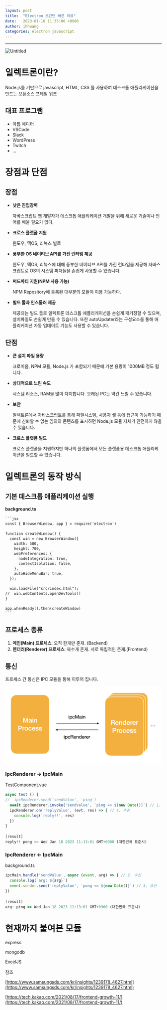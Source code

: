 ```yaml
---
layout: post
title:  "Electron 초간단 빠른 리뷰"
date:   2023-01-18 11:35:00 +0900
author: ihhwang
categories: electron javascript
---
```

<hr/>

![Untitled](https://camo.githubusercontent.com/2ef2a441f9eaa1aca489796981cfa851d9388e08209b08e57526a06b4e604a57/68747470733a2f2f656c656374726f6e6a732e6f72672f696d616765732f656c656374726f6e2d6c6f676f2e737667)
# 일렉트론이란?

Node.js를 기반으로 javascript, HTML, CSS 를 사용하여 데스크톱 애플리케이션을 만드는 오픈소스 프레임 워크

## 대표 프로그램

- 아톰 에디터
- VSCode
- Slack
- WordPress
- Twitch
- ...

# 장점과 단점

## 장점

- **낮은 진입장벽**

  자바스크립트 웹 개발자가 데스크톱 애플리케이션 개발을 위해 새로운 기술이나 언어를 배울 필요가 없다.

- **크로스 플랫폼 지원**

  윈도우, 맥OS, 리눅스 별로

- **풍부한 OS 네이티브 API를 가진 런타임 제공**

  윈도우, 맥OS, 리눅스에 대해 풍부한 네이티브 API를 가진 런타임을 제공해 자바스크립트로 OS의 시스템 피처들을 손쉽게 사용할 수 있습니다.

- **써드파티 지원(NPM 사용 가능)**

  NPM Repository에 등록된 대부분의 모듈이 이용 가능하다.

- **빌드 툴과 인스톨러 제공**

  제공되는 빌드 툴로 일렉트론 데스크톱 애플리케이션을 손쉽게 패키징할 수 있으며, 설치파일도 손쉽게 만들 수 있습니다. 또한 autoUpdater라는 구성요소를 통해 애플리케이션 자동 업데이트 기능도 사용할 수 있습니다.


## 단점

- **큰 설치 파일 용량**

  크로미움, NPM 모듈, Node.js 가 포함되기 때문에 기본 용량이 1000MB 정도 됩니다.

- **상대적으로 느린 속도**

  시스템 리소스, RAM을 많이 차지합니다. 오래된 PC는 약간 느릴 수 있습니다.

- **보안**

  일렉트론에서 자바스크립트를 통해 파일시스템, 사용자 쉘 등에 접근이 가능하기 때문에 신뢰할 수 없는 임의의 콘텐츠를 표시하면 Node.js 모듈 자체가 안전하지 않을 수 있습니다.

- **크로스 플랫폼 빌드**

  크로스 플랫폼을 지원하지만 하나의 플랫폼에서 모든 플랫폼용 데스크톱 애플리케이션을 빌드할 수 없습니다.

# 일렉트론의 동작 방식

  ## 기본 데스크톱 애플리케이션 실행

  **background.ts**

    ```jsx
    const { BrowserWindow, app } = require('electron')
    
    function createWindow() {
      const win = new BrowserWindow({
        width: 500,
        height: 700,
        webPreferences: {
          nodeIntegration: true,
          contextIsolation: false,
        },
        autoHideMenuBar: true,
      });
    
      win.loadFile("src/index.html");
    //  win.webContents.openDevTools()
    }
    
    app.whenReady().then(createWindow)
    ```

  ## 프로세스 종류

1. **메인(Main) 프로세스**: 오직 한개만 존재. (Backend)
2. **렌더러(Renderer) 프로세스**: 복수개 존재. 서로 독립적인 존재.(Frontend)

## 통신

프로세스 간 통신은 IPC 모듈을 통해 이루어 집니다.

![03-18.png](/assets/images/ihhwang/03-18.png)
### IpcRenderer → IpcMain

TestComponent.vue

```jsx
async test () {
//  ipcRenderer.send('sendValue', 'ping')
  await ipcRenderer.invoke('sendValue', `ping => ${new Date()}`) // 1. 송신
  ipcRenderer.on('replyValue', (evt, res) => { // 4. 수신
    console.log('reply!!', res)
  })
}

[result]
reply!! pong <= Wed Jan 18 2023 11:13:01 GMT+0900 (대한민국 표준시)
```

### IpcRenderer ← IpcMain

background.ts

```jsx
ipcMain.handle('sendValue', async (event, arg) => { // 2. 수신
  console.log(`arg: ${arg}`)
  event.sender.send('replyValue', `pong <= ${new Date()}`) // 3. 송신
})

[result]
arg: ping => Wed Jan 18 2023 11:13:01 GMT+0900 (대한민국 표준시)
```

# 현재까지 붙여본 모듈

express

mongodb

ExcelJS

참조

[https://www.samsungsds.com/kr/insights/1239178_4627.html](https://www.samsungsds.com/kr/insights/1239178_4627.html)

[https://tech.kakao.com/2021/08/17/frontend-growth-11/](https://tech.kakao.com/2021/08/17/frontend-growth-11/)
